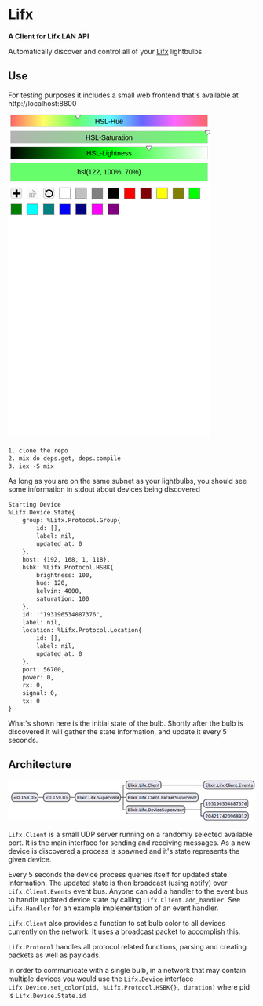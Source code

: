 # Lifx

**A Client for Lifx LAN API**

Automatically discover and control all of your [Lifx](http://lifx.com) lightbulbs.

## Use

For testing purposes it includes a small web frontend that's available at http://localhost:8800

![Web Interface](./images/web-interface.png)

    1. clone the repo
    2. mix do deps.get, deps.compile
    3. iex -S mix

As long as you are on the same subnet as your lightbulbs, you should see some information in stdout about devices being discovered

    Starting Device
    %Lifx.Device.State{
        group: %Lifx.Protocol.Group{
            id: [],
            label: nil,
            updated_at: 0
        },
        host: {192, 168, 1, 118},
        hsbk: %Lifx.Protocol.HSBK{
            brightness: 100,
            hue: 120,
            kelvin: 4000,
            saturation: 100
        },
        id: :"193196534887376",
        label: nil,
        location: %Lifx.Protocol.Location{
            id: [],
            label: nil,
            updated_at: 0
        },
        port: 56700,
        power: 0,
        rx: 0,
        signal: 0,
        tx: 0
    }

What's shown here is the initial state of the bulb. Shortly after the bulb is discovered it will gather the state information, and update it every 5 seconds.

## Architecture

![Architecture Image](./images/lifx_architecture.png)

`Lifx.Client` is a small UDP server running on a randomly selected available port. It is the main interface for sending and receiving messages. As a new device is discovered a process is spawned and it's state represents the given device.

Every 5 seconds the device process queries itself for updated state information. The updated state is then broadcast (using notify) over `Lifx.Client.Events` event bus. Anyone can add a handler to the event bus to handle updated device state by calling `Lifx.Client.add_handler`. See `Lifx.Handler` for an example implementation of an event handler.

`Lifx.Client` also provides a function to set bulb color to all devices currently on the network. It uses a broadcast packet to accomplish this.

`Lifx.Protocol` handles all protocol related functions, parsing and creating packets as well as payloads.

In order to communicate with a single bulb, in a network that may contain multiple devices you would use the `Lifx.Device` interface `Lifx.Device.set_color(pid, %Lifx.Protocol.HSBK{}, duration)` where pid is `Lifx.Device.State.id`
